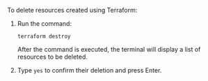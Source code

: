 To delete resources created using Terraform:

1. Run the command:

   ```
   terraform destroy
   ```

   After the command is executed, the terminal will display a list of resources to be deleted.

1. Type `yes` to confirm their deletion and press Enter.

